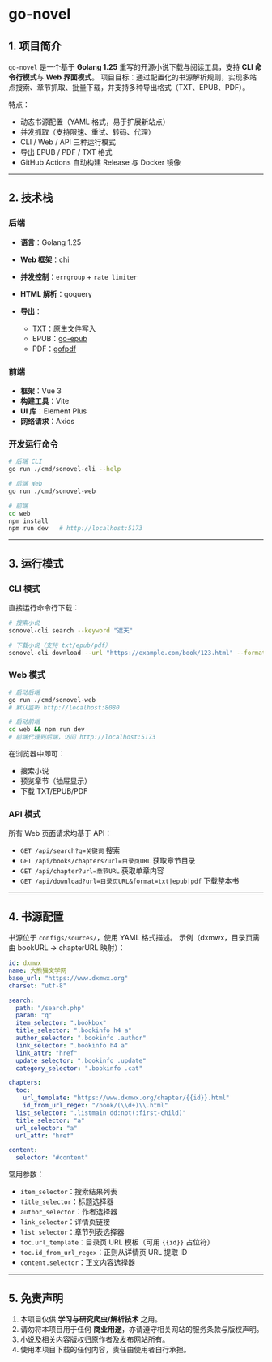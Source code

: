 
# go-novel

## 1. 项目简介

`go-novel` 是一个基于 **Golang 1.25** 重写的开源小说下载与阅读工具，支持 **CLI 命令行模式**与 **Web 界面模式**。
项目目标：通过配置化的书源解析规则，实现多站点搜索、章节抓取、批量下载，并支持多种导出格式（TXT、EPUB、PDF）。

特点：

* 动态书源配置（YAML 格式，易于扩展新站点）
* 并发抓取（支持限速、重试、转码、代理）
* CLI / Web / API 三种运行模式
* 导出 EPUB / PDF / TXT 格式
* GitHub Actions 自动构建 Release 与 Docker 镜像

---

## 2. 技术栈

### 后端

* **语言**：Golang 1.25
* **Web 框架**：[chi](https://github.com/go-chi/chi)
* **并发控制**：`errgroup` + `rate limiter`
* **HTML 解析**：goquery
* **导出**：

    * TXT：原生文件写入
    * EPUB：[go-epub](https://github.com/bmaupin/go-epub)
    * PDF：[gofpdf](https://github.com/jung-kurt/gofpdf)

### 前端

* **框架**：Vue 3
* **构建工具**：Vite
* **UI 库**：Element Plus
* **网络请求**：Axios

### 开发运行命令

```bash
# 后端 CLI
go run ./cmd/sonovel-cli --help

# 后端 Web
go run ./cmd/sonovel-web

# 前端
cd web
npm install
npm run dev   # http://localhost:5173
```

---

## 3. 运行模式

### CLI 模式

直接运行命令行下载：

```bash
# 搜索小说
sonovel-cli search --keyword "遮天"

# 下载小说（支持 txt/epub/pdf）
sonovel-cli download --url "https://example.com/book/123.html" --format epub --out book.epub
```

### Web 模式

```bash
# 启动后端
go run ./cmd/sonovel-web
# 默认监听 http://localhost:8080

# 启动前端
cd web && npm run dev
# 前端代理到后端，访问 http://localhost:5173
```

在浏览器中即可：

* 搜索小说
* 预览章节（抽屉显示）
* 下载 TXT/EPUB/PDF

### API 模式

所有 Web 页面请求均基于 API：

* `GET /api/search?q=关键词` 搜索
* `GET /api/books/chapters?url=目录页URL` 获取章节目录
* `GET /api/chapter?url=章节URL` 获取单章内容
* `GET /api/download?url=目录页URL&format=txt|epub|pdf` 下载整本书


---

## 4. 书源配置

书源位于 `configs/sources/`，使用 YAML 格式描述。
示例（dxmwx，目录页需由 bookURL → chapterURL 映射）：

```yaml
id: dxmwx
name: 大熊猫文学网
base_url: "https://www.dxmwx.org"
charset: "utf-8"

search:
  path: "/search.php"
  param: "q"
  item_selector: ".bookbox"
  title_selector: ".bookinfo h4 a"
  author_selector: ".bookinfo .author"
  link_selector: ".bookinfo h4 a"
  link_attr: "href"
  update_selector: ".bookinfo .update"
  category_selector: ".bookinfo .cat"

chapters:
  toc:
    url_template: "https://www.dxmwx.org/chapter/{{id}}.html"
    id_from_url_regex: "/book/(\\d+)\\.html"
  list_selector: ".listmain dd:not(:first-child)"
  title_selector: "a"
  url_selector: "a"
  url_attr: "href"

content:
  selector: "#content"
```

常用参数：

* `item_selector`：搜索结果列表
* `title_selector`：标题选择器
* `author_selector`：作者选择器
* `link_selector`：详情页链接
* `list_selector`：章节列表选择器
* `toc.url_template`：目录页 URL 模板（可用 `{{id}}` 占位符）
* `toc.id_from_url_regex`：正则从详情页 URL 提取 ID
* `content.selector`：正文内容选择器

---

## 5. 免责声明

1. 本项目仅供 **学习与研究爬虫/解析技术** 之用。
2. 请勿将本项目用于任何 **商业用途**，亦请遵守相关网站的服务条款与版权声明。
3. 小说及相关内容版权归原作者及发布网站所有。
4. 使用本项目下载的任何内容，责任由使用者自行承担。

